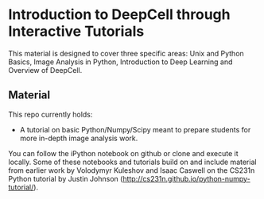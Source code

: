 # Introduction to DeepCell through Interactive Tutorials

This material is designed to cover three specific areas: Unix and Python Basics, Image Analysis in Python, Introduction to Deep Learning and Overview of DeepCell.

## Material

This repo currently holds:

* A tutorial on basic Python/Numpy/Scipy meant to prepare students for more in-depth image analysis work.

You can follow the iPython notebook on github or clone and execute it locally.
Some of these notebooks and tutorials build on and include material from earlier work by Volodymyr Kuleshov and Isaac Caswell on the CS231n Python tutorial by Justin Johnson (http://cs231n.github.io/python-numpy-tutorial/).
